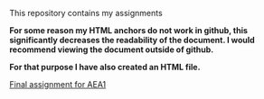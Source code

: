 This repository contains my assignments


**For some reason my HTML anchors do not work in github, this significantly decreases the readability of the document. I would recommend viewing the document outside of github.**

**For that purpose I have also created an HTML file.**

[Final assignment for AEA1](https://github.com/Deruks/assignments/blob/master/Assignment_Matching_Jeff_Derks_866755-Final-Version%20(1).ipynb)
